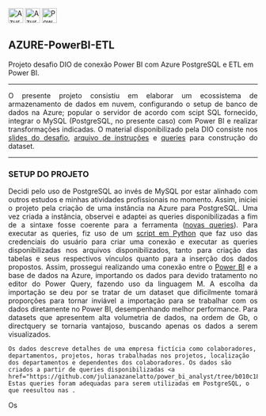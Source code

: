 <div align="left">  
    <img height="30px" <img src="https://img.shields.io/badge/Azure-0089D6?style=for-the-badge&logo=microsoft-azure&logoColor=white" alt="Azure" />
    <img height="30px" <img src="https://img.shields.io/badge/Azure-0089D6?style=for-the-badge&logo=microsoft-azure&logoColor=white" alt="Azure" />
    <img height="30px" src="https://img.shields.io/badge/Power%20BI-F2C811?style=for-the-badge&logo=power-bi&logoColor=black" alt="Power BI" >
    <h2> AZURE-PowerBI-ETL</h2>
    <p> Projeto desafio DIO de conexão Power BI com Azure PostgreSQL e ETL em Power BI.</p>
</div>

---

<p align="justify" >
    O presente projeto consistiu em elaborar um ecossistema de armazenamento de dados em nuvem, configurando o setup de banco de dados na Azure; popular o servidor de acordo com scipt SQL fornecido, integrar o MySQL (PostgreSQL, no presente caso) com Power BI e realizar transformações indicadas.
    O material disponibilizado pela DIO consiste nos <a href="https://academiapme-my.sharepoint.com/:p:/g/personal/renato_dio_me/EdffxWqDbGVJot3p7_g_NVUBShVwWq09KWr-PGW_aAegdw?e=bLRfjv">slides do desafio</a>, <a href="https://academiapme-my.sharepoint.com/:w:/g/personal/renato_dio_me/EVxAxO7akV5FoNy3mOk_3QwB3wKeyXMaFUi3ekTLQkY_sA?e=eJc3La">arquivo de instruções</a> e <a href="https://github.com/julianazanelatto/power_bi_analyst/tree/b010c1874a183a0fb4b831e76dc68b9b872becec/M%C3%B3dulo%203/Desafio%20de%20Projeto">queries</a> para construção do dataset.
</p>

---

<h3>SETUP DO PROJETO</h3>

<p align="justify" >
    Decidi pelo uso de PostgreSQL ao invés de MySQL por estar alinhado com outros estudos e minhas atividades profissionais no momento. Assim, iniciei o projeto pela criação de uma instância na Azure para PostgreSQL. Uma vez criada a instância, observei e adaptei as queries disponibilizadas a fim de a sintaxe fosse coerente para a ferramenta (<a href="https://github.com/hugodamasceno/azure-pbi-etl/tree/90cc8d11f31018f8ca1f4a15990762259820666b/queries">novas queries</a>).
    Para executar as queries, fiz uso de um <a href="https://github.com/hugodamasceno/azure-pbi-etl/tree/90cc8d11f31018f8ca1f4a15990762259820666b/code">script em Python</a> que faz uso das credenciais do usuário para criar uma conexão e executar as queries disponibilizadas nos arquivos disponibilizados, tanto para criação das tabelas e seus respectivos vínculos quanto para a inserção dos dados propostos.
    Assim, prossegui realizando uma conexão entre o <a href="">Power BI</a> e a base de dados na Azure, importando os dados para devido tratamento no editor do Power Query, fazendo uso da linguagem M. A escolha da importação se deu por se tratar de um dataset que dificilmente tomará proporções para tornar inviável a importação para se trabalhar com os dados diretamente no Power BI, desempenhando melhor performance. Para datasets que apresentem alta volumetria de dados, na ordem de Gb, o directquery se tornaria vantajoso, buscando apenas os dados a serem visualizados.
</p>

    Os dados descreve detalhes de uma empresa fictícia como colaboradores, departamentos, projetos, horas trabalhadas nos projetos, localização dos departamentos e dependentes dos colaboradores. Os dados são criados a partir de queries disponibilizadas <a href="https://github.com/julianazanelatto/power_bi_analyst/tree/b010c1874a183a0fb4b831e76dc68b9b872becec/M%C3%B3dulo%203/Desafio%20de%20Projeto">aqui</a>. Estas queries foram adequadas para serem utilizadas em PostgreSQL, o que reesultou nas .



<p align="justify">
    Os 